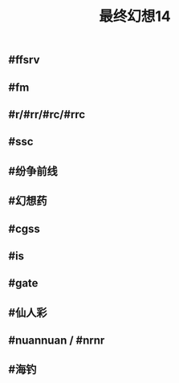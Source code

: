 ﻿---
title: 最终幻想14
category: 指令
categoryindex: 1
index: 4
---

## #ffsrv

## #fm

## #r/#rr/#rc/#rrc

## #ssc

## #纷争前线

## #幻想药

## #cgss

## #is

## #gate

## #仙人彩

## #nuannuan / #nrnr

## #海钓
